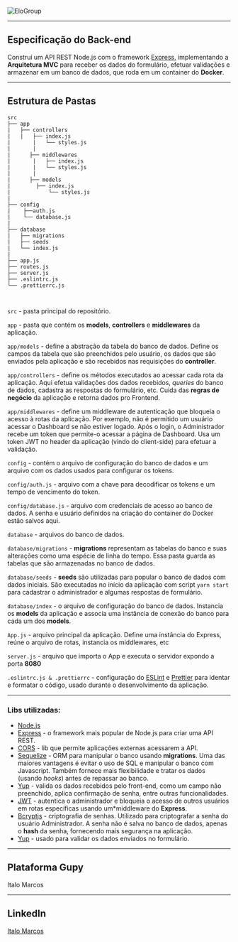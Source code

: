 ![EloGroup](../EloGroup.png)

---
Especificação do Back-end
---

Construí um API REST Node.js com o framework [Express](https://github.com/expressjs/express), implementando a **Arquitetura MVC** para receber os dados do formulário, efetuar validações e armazenar em um banco de dados, que roda em um container do **Docker**.

---
Estrutura de Pastas
---
```
src
├── app
|	├── controllers
|	|   ├── index.js
|       |   └── styles.js
|       |
|      ├── middlewares
|       |   ├── index.js
|       |   └── styles.js
|       |
|      ├── models
|	     ├── index.js
|            └── styles.js      
|   
├── config
|    ├──auth.js
|    └── database.js      
|
├── database
|   ├── migrations
|   ├── seeds
|   └── index.js
|      
├── app.js
├── routes.js
├── server.js
├── .eslintrc.js
└── .prettierrc.js

		
```
`src` - pasta principal do repositório.

`app` - pasta que contém os **models**, **controllers** e **middlewares** da aplicação.

`app/models` - define a abstração da tabela do banco de dados. Define os campos da tabela que são preenchidos pelo usuário, os dados que são enviados pela aplicação e são recebidos nas requisições do **controller**.

`app/controllers` - define os métodos executados ao acessar cada rota da aplicação. Aqui efetua validações dos dados recebidos, *queries* do banco de dados, cadastra as respostas do formulário, etc. Cuida das **regras de negócio** da aplicação e retorna dados pro Frontend.

`app/middlewares` - define um middleware de autenticação que bloqueia o acesso à rotas da aplicação. Por exemplo, não é permitido um usuário acessar o Dashboard se não estiver logado. Após o login, o Administrador recebe um token que permite-o acessar a página de Dashboard. Usa um token JWT no header da aplicação (vindo do client-side) para efetuar a validação.

`config` - contém o arquivo de configuração do banco de dados e um arquivo com os dados usados para configurar os tokens.

`config/auth.js` - arquivo com a chave para decodificar os tokens e um tempo de vencimento do token.

`config/database.js` - arquivo com credenciais de acesso ao banco de dados. A senha e usuário definidos na criação do container do Docker estão salvos aqui.

`database` - arquivos do banco de dados.

`database/migrations` - **migrations** representam as tabelas do banco e suas alterações como uma espécie de linha do tempo. Essa pasta guarda as tabelas que são armazenadas no banco de dados.

`database/seeds` - **seeds** são utilizadas para popular o banco de dados com dados iniciais. São executadas no início da aplicação com script `yarn start` para cadastrar o administrador e algumas respostas de formulário.

`database/index` - o arquivo de configuração do banco de dados. Instancia os **models** da aplicação e associa uma instância de conexão do banco para cada um dos **models**.

`App.js` - arquivo principal da aplicação. Define uma instância do Express, reúne o arquivo de rotas, instancia os middlewares, etc

`server.js` - arquivo que importa o App e executa o servidor expondo a porta **8080**

`.eslintrc.js & .prettierrc` - configuração do [ESLint](https://github.com/eslint/eslint) e [Prettier](https://github.com/prettier/prettier) para identar e formatar o código, usado durante o desenvolvimento da aplicação.

---
### Libs utilizadas:

- [Node.js](https://github.com/nodejs)
- [Express](https://github.com/expressjs/express) - o framework mais popular de Node.js para criar uma API REST.
- [CORS](https://github.com/expressjs/cors) - lib que permite aplicações externas acessarem a API.
- [Sequelize](https://github.com/sequelize/sequelize) - ORM para manipular o banco usando **migrations**. Uma das maiores vantagens é evitar o uso de SQL e manipular o banco com Javascript. Também fornece mais flexibilidade e tratar os dados (usando *hooks*) antes de repassar ao banco.
- [Yup](https://github.com/jquense/yup) - valida os dados recebidos pelo front-end, como um campo não preenchido, aplica confirmação de senha, entre outras funcionalidades.
- [JWT](https://www.npmjs.com/package/jsonwebtoken) - autentica o administrador e bloqueia o acesso de outros usuários em rotas específicas usando um*middleware do **Express**.
- [Bcryptjs](https://www.npmjs.com/package/bcrypt) - criptografia de senhas. Utilizado para criptografar a senha do usuário Administrador. A senha não é salva no banco de dados, apenas o **hash** da senha, fornecendo mais segurança na aplicação.
- [Yup](https://github.com/jquense/yup) - usado para validar os dados enviados no formulário.

---
Plataforma Gupy
---
Italo Marcos

---
LinkedIn
---

[Italo Marcos](https://www.linkedin.com/in/italomarcos1)
